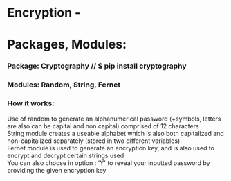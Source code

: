 # Encryption -

# Packages, Modules: <br />
### Package: Cryptography // $ pip install cryptography 
### Modules: Random, String, Fernet <br />

### How it works:
Use of random to generate an alphanumerical password (+symbols, letters are also can be capital and non capital) comprised of 12 characters <br />
String module creates a useable alphabet which is also both capitalized and non-capitalized separately (stored in two different variables) <br />
Fernet module is used to generate an encryption key, and is also used to encrypt and decrypt certain strings used <br />
You can also choose in option : 'Y' to reveal your inputted password by providing the given encryption key
